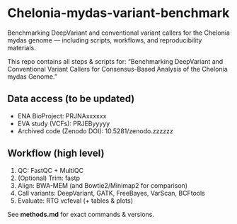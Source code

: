 # Chelonia-mydas-variant-benchmark
Benchmarking DeepVariant and conventional variant callers for the Chelonia mydas genome — including scripts, workflows, and reproducibility materials.


This repo contains all steps & scripts for:
“Benchmarking DeepVariant and Conventional Variant Callers for Consensus-Based Analysis of the Chelonia mydas Genome.”

## Data access (to be updated)
- ENA BioProject: PRJNAxxxxxx
- EVA study (VCFs): PRJEByyyyy
- Archived code (Zenodo DOI): 10.5281/zenodo.zzzzzz

## Workflow (high level)
1) QC: FastQC + MultiQC
2) (Optional) Trim: fastp
3) Align: BWA-MEM (and Bowtie2/Minimap2 for comparison)
4) Call variants: DeepVariant, GATK, FreeBayes, VarScan, BCFtools
5) Evaluate: RTG vcfeval (+ tables & plots)

See **methods.md** for exact commands & versions.

